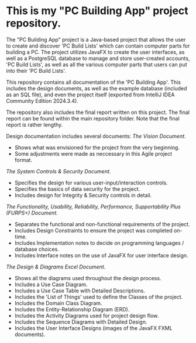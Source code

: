 # This is my "PC Building App" project repository.

The "PC Building App" project is a Java-based project that allows the user to create and discover 'PC Build Lists' which can contain computer parts for building a PC.
The project utilizes JavaFX to create the user interfaces, as well as a PostgreSQL database to manage and store user-created accounts, 'PC Build Lists', as well as all the various computer parts that users can put into their 'PC Build Lists'.

This repository contains all documentation of the 'PC Building App'.
This includes the design documents, as well as the example database (included as an SQL file), and even the project itself (exported from IntelliJ IDEA Community Edition 2024.3.4).

The repository also includes the final report written on this project.
The final report can be found within the main repository folder.
Note that the final report is rather lengthy.

Design documentation includes several documents:
  *The Vision Document.*
  - Shows what was envisioned for the project from the very beginning.
  - Some adjustments were made as neccessary in this Agile project format.

  *The System Controls & Security Document.*
  - Specifies the design for various user-input/interaction controls.
  - Specifies the basics of data security for the project.
  - Includes design for Integrity & Security controls in detail.
  
  *The Functionality, Usability, Reliability, Performance, Supportability Plus (FURPS+) Document.*
  - Separates the functional and non-functional requirements of the project.
  - Includes Design Constraints to ensure the project was completed on-time.
  - Includes Implementation notes to decide on programming languages / database choices.
  - Includes Interface notes on the use of JavaFX for user interface design.

  *The Design & Diagrams Excel Document.*
  - Shows all the diagrams used throughout the design process.
  - Includes a Use Case Diagram.
  - Includes a Use Case Table with Detailed Descriptions.
  - Includes the 'List of Things' used to define the Classes of the project.
  - Includes the Domain Class Diagram.
  - Includes the Entity-Relationship Diagram (ERD).
  - Includes the Activity Diagrams used for project design flow.
  - Includes the Sequence Diagrams with Detailed Design.
  - Includes the User Interface Designs (images of the JavaFX FXML documents).
